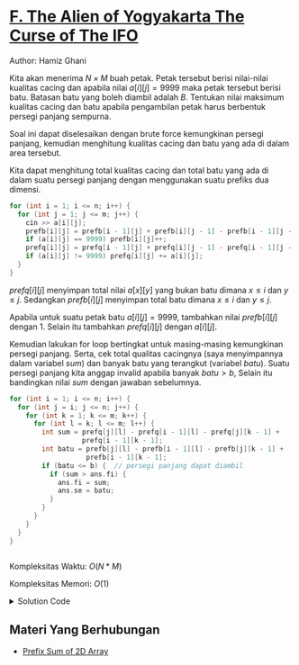 # [F. The Alien of Yogyakarta The Curse of The IFO](https://tlx.toki.id/courses/competitive/chapters/13/problems/F)

Author: Hamiz Ghani

Kita akan menerima $N × M$ buah petak. Petak tersebut berisi nilai-nilai kualitas cacing dan apabila nilai $a[i][j]=9999$ maka petak tersebut berisi batu. Batasan batu yang boleh diambil adalah $B$. Tentukan nilai maksimum kualitas cacing dan batu apabila pengambilan petak harus berbentuk persegi panjang sempurna.

Soal ini dapat diselesaikan dengan brute force kemungkinan persegi panjang, kemudian menghitung kualitas cacing dan batu yang ada di dalam area tersebut.

Kita dapat menghitung total kualitas cacing dan total batu yang ada di dalam suatu persegi panjang dengan menggunakan suatu prefiks dua dimensi.

```c++
for (int i = 1; i <= n; i++) {
  for (int j = 1; j <= m; j++) {
    cin >> a[i][j];
    prefb[i][j] = prefb[i - 1][j] + prefb[i][j - 1] - prefb[i - 1][j - 1];
    if (a[i][j] == 9999) prefb[i][j]++;
    prefq[i][j] = prefq[i - 1][j] + prefq[i][j - 1] - prefq[i - 1][j - 1];
    if (a[i][j] != 9999) prefq[i][j] += a[i][j];
  }
}
```

$prefq[i][j]$ menyimpan total nilai $a[x][y]$ yang bukan batu dimana $x \leq i$ dan $y \leq j$. Sedangkan $prefb[i][j]$ menyimpan total batu dimana $x \leq i$ dan $y \leq j$.

Apabila untuk suatu petak batu $a[i][j]=9999$, tambahkan nilai $prefb[i][j]$ dengan $1$. Selain itu tambahkan $prefq[i][j]$ dengan $a[i][j]$.

Kemudian lakukan for loop bertingkat untuk masing-masing kemungkinan persegi panjang. Serta, cek total qualitas cacingnya (saya menyimpannya dalam variabel $sum$) dan banyak batu yang terangkut (variabel $batu$). Suatu persegi panjang kita anggap invalid apabila banyak $batu>b$, Selain itu bandingkan nilai $sum$ dengan jawaban sebelumnya.

```c++
for (int i = 1; i <= n; i++) {
  for (int j = i; j <= n; j++) {
    for (int k = 1; k <= m; k++) {
      for (int l = k; l <= m; l++) {
        int sum = prefq[j][l] - prefq[i - 1][l] - prefq[j][k - 1] +
                  prefq[i - 1][k - 1];
        int batu = prefb[j][l] - prefb[i - 1][l] - prefb[j][k - 1] +
                   prefb[i - 1][k - 1];
        if (batu <= b) {  // persegi panjang dapat diambil
          if (sum > ans.fi) {
            ans.fi = sum;
            ans.se = batu;
          }
        }
      }
    }
  }
}
		
```
Kompleksitas Waktu: $O(N*M)$

Kompleksitas Memori: $O(1)$

<details>
  <summary>Solution Code</summary>

```c++
#include <bits/stdc++.h>
#define pii pair<int, int>
using namespace std;
int n, m, b;
int a[55][55];
int prefq[55][55];
int prefb[55][55];
pii ans;
main() {
  cin >> n >> m >> b;
  for (int i = 1; i <= n; i++) {
    for (int j = 1; j <= m; j++) {
      cin >> a[i][j];
      prefb[i][j] = prefb[i - 1][j] + prefb[i][j - 1] - prefb[i - 1][j - 1];
      if (a[i][j] == 9999) prefb[i][j]++;
      prefq[i][j] = prefq[i - 1][j] + prefq[i][j - 1] - prefq[i - 1][j - 1];
      if (a[i][j] != 9999) prefq[i][j] += a[i][j];
    }
  }
  for (int i = 1; i <= n; i++) {
    for (int j = i; j <= n; j++) {
      for (int k = 1; k <= m; k++) {
        for (int l = k; l <= m; l++) {
          int sum = prefq[j][l] - prefq[i - 1][l] - prefq[j][k - 1] +
                    prefq[i - 1][k - 1];
          int batu = prefb[j][l] - prefb[i - 1][l] - prefb[j][k - 1] +
                     prefb[i - 1][k - 1];
          if (batu <= b) {
            if (sum > ans.fi) {
              ans.fi = sum;
              ans.se = batu;
            }
          }
        }
      }
    }
  }
  cout << ans.fi << " " << ans.se << endl;
}
```
</details>

## Materi Yang Berhubungan
    
- [Prefix Sum of 2D Array](https://www.geeksforgeeks.org/prefix-sum-2d-array/)